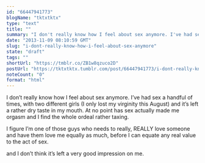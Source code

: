```yaml
---
id: "66447941773"
blogName: "tktxtktx"
type: "text"
title: ""
summary: "I don't really know how I feel about sex anymore. I've had sex a handful of times, with two different girls (I only lost my..."
date: "2013-11-09 08:10:59 GMT"
slug: "i-dont-really-know-how-i-feel-about-sex-anymore"
state: "draft"
tags: ""
shortUrl: "https://tmblr.co/ZB1w8qzuco2D"
postUrl: "https://tktxtktx.tumblr.com/post/66447941773/i-dont-really-know-how-i-feel-about-sex-anymore"
noteCount: "0"
format: "html"
---
```


I don’t really know how I feel about sex anymore. I’ve had sex a handful of times, with two different girls (I only lost my virginity this August) and it’s left a rather dry taste in my mouth. At no point has sex actually made me orgasm and I find the whole ordeal rather taxing. 

I figure I’m one of those guys who needs to really, REALLY love someone and have them love me equally as much, before I can equate any real value to the act of sex. 

and I don’t think it’s left a very good impression on me.